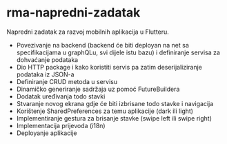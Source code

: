 # rma-napredni-zadatak
Napredni zadatak za razvoj mobilnih aplikacija u Flutteru.

- Povezivanje na backend (backend će biti deployan na net sa specifikacijama u graphQLu, svi dijele istu bazu) i definiranje servisa za dohvaćanje podataka
- Dio HTTP package i kako koristiti servis pa zatim deserijaliziranje podataka iz JSON-a
- Definiranje CRUD metoda u servisu
- Dinamičko generiranje sadržaja uz pomoć FutureBuildera
- Dodatak uređivanja todo stavki
- Stvaranje novog ekrana gdje će biti izbrisane todo stavke i navigacija
- Korištenje SharedPreferences za temu aplikacije (dark ili light)
- Implementiranje gestura za brisanje stavke (swipe left ili swipe right)
- Implementacija prijevoda (i18n)
- Deployanje aplikacije
